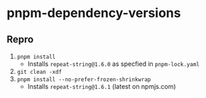 # pnpm-dependency-versions

## Repro
1. `pnpm install`
   - Installs `repeat-string@1.6.0` as specfied in `pnpm-lock.yaml`
2. `git clean -xdf`
3. `pnpm install --no-prefer-frozen-shrinkwrap`
   - Installs `repeat-string@1.6.1` (latest on npmjs.com)
